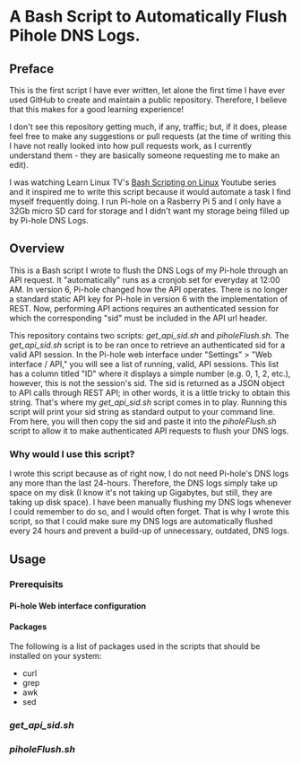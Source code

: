 # A Bash Script to Automatically Flush Pihole DNS Logs.

## Preface
This is the first script I have ever written, let alone the first time I have ever used GitHub to create and maintain a public repository. Therefore, I believe that this makes for a good learning experience! 

I don't see this repository getting much, if any, traffic; but, if it does, please feel free to make any suggestions or pull requests 
(at the time of writing this I have not really looked into how pull requests work, as I currently understand them - they are basically someone requesting me to make an edit). 

I was watching Learn Linux TV's [Bash Scripting on Linux](https://youtube.com/playlist?list=PLT98CRl2KxKGj-VKtApD8-zCqSaN2mD4w&si=Gy6WvNsFH4dqzTpC) Youtube series and it 
inspired me to write this script because it would automate a task I find myself frequently doing. I run Pi-hole on a Rasberry Pi 5 and I only have a 32Gb micro SD card for storage and I didn't want my storage being filled up by Pi-hole DNS Logs.

## Overview
This is a Bash script I wrote to flush the DNS Logs of my Pi-hole through an API request. It "automatically" runs as a cronjob set for everyday at 12:00 AM. In version 6, Pi-hole changed how the API operates. There is no longer a standard static API key for Pi-hole in version 6 with the implementation of REST. Now, performing API actions requires an authenticated session for which the corresponding "sid" must be included in the API url header.

This repository contains two scripts: *get_api_sid.sh* and *piholeFlush.sh*. The *get_api_sid.sh* script is to be ran once to retrieve an authenticated sid for a valid API session. In the Pi-hole web interface under "Settings" > "Web interface / API," you will see a list of running, valid, API sessions. This list has a column titled "ID" where it displays a simple number (e.g. 0, 1, 2, etc.), however, this is not the session's sid. The sid is returned as a JSON object to API calls through REST API; in other words, it is a little tricky to obtain this string. That's where my *get_api_sid.sh* script comes in to play. Running this script will print your sid string as standard output to your command line. From here, you will then copy the sid and paste it into the *piholeFlush.sh* script to allow it to make authenticated API requests to flush your DNS logs.

### Why would I use this script?
I wrote this script because as of right now, I do not need Pi-hole's DNS logs any more than the last 24-hours. Therefore, the DNS logs simply take up space on my disk (I know it's not taking up Gigabytes, but still, they are taking up disk space). I have been manually flushing my DNS logs whenever I could remember to do so, and I would often forget. That is why I wrote this script, so that I could make sure my DNS logs are automatically flushed every 24 hours and prevent a build-up of unnecessary, outdated, DNS logs.

## Usage
### Prerequisits
#### Pi-hole Web interface configuration
#### Packages
The following is a list of packages used in the scripts that should be installed on your system:
* curl
* grep
* awk
* sed
### *get_api_sid.sh*
### *piholeFlush.sh*